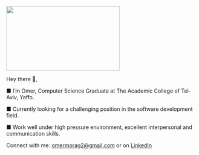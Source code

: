 <img src="https://media.giphy.com/media/OkJat1YNdoD3W/giphy.gif" width="300" height="170" align="center"> 

Hey there 👋,

 <p>
 ■ I’m Omer, Computer Science Graduate at The Academic College of Tel-Aviv, Yaffo.
</p>

 <p>
 ■ Currently looking for a challenging position in the software development field.
</p>

 <p>
 ■ Work well under high pressure environment, excellent interpersonal and communication skills.
</p>

Connect with me: omermorag2@gmail.com or on [LinkedIn](https://www.linkedin.com/in/omermorag/)



